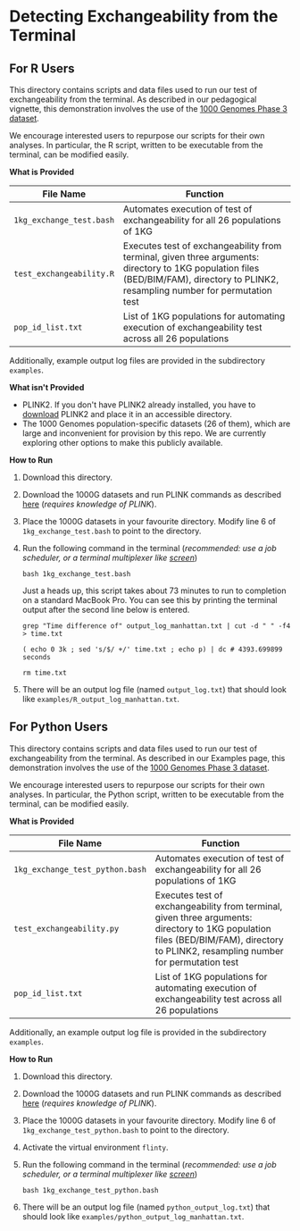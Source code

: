 # Detecting Exchangeability from the Terminal

## For R Users

This directory contains scripts and data files used to run our test of exchangeability from the terminal. As described in our pedagogical vignette, this demonstration involves the use of the [1000 Genomes Phase 3 dataset](https://www.cog-genomics.org/plink/2.0/resources). 

We encourage interested users to repurpose our scripts for their own analyses. In particular, the R script, written to be executable from the terminal, can be modified easily.

**What is Provided**

| File Name      | Function |
| ----------- | ----------- |
| `1kg_exchange_test.bash`     | Automates execution of test of exchangeability for all 26 populations of 1KG       |
| `test_exchangeability.R`   | Executes test of exchangeability from terminal, given three arguments: directory to 1KG population files (BED/BIM/FAM), directory to PLINK2, resampling number for permutation test      |
| `pop_id_list.txt` | List of 1KG populations for automating execution of exchangeability test across all 26 populations | 

Additionally, example output log files are provided in the subdirectory `examples`.  

**What isn't Provided**

- PLINK2. If you don't have PLINK2 already installed, you have to [download](https://www.cog-genomics.org/plink/2.0/) PLINK2 and place it in an accessible directory.
- The 1000 Genomes population-specific datasets (26 of them), which are large and inconvenient for provision by this repo. We are currently exploring other options to make this publicly available. 

**How to Run**  

1. Download this directory. 
2. Download the 1000G datasets and run PLINK commands as described [here](https://alanaw1.github.io/flintyR/articles/extras.html#running-our-test-from-terminal-1) (*requires knowledge of PLINK*).
3. Place the 1000G datasets in your favourite directory. Modify line 6 of `1kg_exchange_test.bash` to point to the directory.
4. Run the following command in the terminal (*recommended: use a job scheduler, or a terminal multiplexer like [screen](https://blog.thibaut-rousseau.com/2015/12/04/screen-terminal-multiplexer.html)*)

    ```
    bash 1kg_exchange_test.bash
    ```

    Just a heads up, this script takes about 73 minutes to run to completion on a standard MacBook Pro. You can see this by printing the terminal output after the second line below is entered.

    ```
    grep "Time difference of" output_log_manhattan.txt | cut -d " " -f4 > time.txt

    ( echo 0 3k ; sed 's/$/ +/' time.txt ; echo p) | dc # 4393.699899 seconds

    rm time.txt
    ``` 

5. There will be an output log file (named `output_log.txt`) that should look like `examples/R_output_log_manhattan.txt`. 

## For Python Users

This directory contains scripts and data files used to run our test of exchangeability from the terminal. As described in our Examples page, this demonstration involves the use of the [1000 Genomes Phase 3 dataset](https://www.cog-genomics.org/plink/2.0/resources). 

We encourage interested users to repurpose our scripts for their own analyses. In particular, the Python script, written to be executable from the terminal, can be modified easily.

**What is Provided**

| File Name      | Function |
| ----------- | ----------- |
| `1kg_exchange_test_python.bash`     | Automates execution of test of exchangeability for all 26 populations of 1KG       |
| `test_exchangeability.py`   | Executes test of exchangeability from terminal, given three arguments: directory to 1KG population files (BED/BIM/FAM), directory to PLINK2, resampling number for permutation test      |
| `pop_id_list.txt` | List of 1KG populations for automating execution of exchangeability test across all 26 populations | 

Additionally, an example output log file is provided in the subdirectory `examples`.  

**How to Run**  

1. Download this directory. 
2. Download the 1000G datasets and run PLINK commands as described [here](https://alanaw1.github.io/flintyR/articles/extras.html#running-our-test-from-terminal-1) (*requires knowledge of PLINK*).
3. Place the 1000G datasets in your favourite directory. Modify line 6 of `1kg_exchange_test_python.bash` to point to the directory.
4. Activate the virtual environment `flinty`.  
5. Run the following command in the terminal (*recommended: use a job scheduler, or a terminal multiplexer like [screen](https://blog.thibaut-rousseau.com/2015/12/04/screen-terminal-multiplexer.html)*)

    ```
    bash 1kg_exchange_test_python.bash
    ```
6. There will be an output log file (named `python_output_log.txt`) that should look like `examples/python_output_log_manhattan.txt`. 